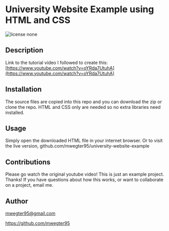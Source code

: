 # University Website Example using HTML and CSS
![license none](https://img.shields.io/static/v1?label=License&message=none&color=green?style=plastic&logo=appveyor)
## Description
Link to the tutorial video I followed to create this: [https://www.youtube.com/watch?v=oYRda7UtuhA](https://www.youtube.com/watch?v=oYRda7UtuhA)

## Installation
The source files are copied into this repo and you can download the zip or clone the repo. HTML and CSS only are needed so no extra libraries need installed.
## Usage
Simply open the downloaded HTML file in your internet browser. Or to visit the live version, github.com/mwegter95/university-website-example



## Contributions
Please go watch the original youtube video! This is just an example project. Thanks! If you have questions about how this works, or want to collaborate on a project, email me.



## Author
mwegter95@gmail.com

https://github.com/mwegter95

    